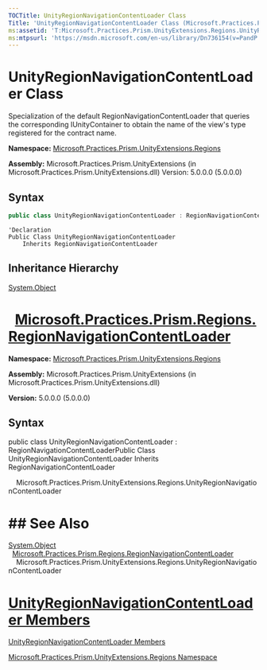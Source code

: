 ```yaml
---
TOCTitle: UnityRegionNavigationContentLoader Class
Title: 'UnityRegionNavigationContentLoader Class (Microsoft.Practices.Prism.UnityExtensions.Regions)'
ms:assetid: 'T:Microsoft.Practices.Prism.UnityExtensions.Regions.UnityRegionNavigationContentLoader'
ms:mtpsurl: 'https://msdn.microsoft.com/en-us/library/Dn736154(v=PandP.50)'
---
```


# UnityRegionNavigationContentLoader Class

Specialization of the default RegionNavigationContentLoader that queries the corresponding IUnityContainer to obtain the name of the view's type registered for the contract name.


**Namespace:** [Microsoft.Practices.Prism.UnityExtensions.Regions](https://msdn.microsoft.com/en-us/library/microsoft.practices.prism.unityextensions.regions(v=pandp.50))

**Assembly:** Microsoft.Practices.Prism.UnityExtensions (in Microsoft.Practices.Prism.UnityExtensions.dll) Version: 5.0.0.0 (5.0.0.0)

## Syntax
```c#
public class UnityRegionNavigationContentLoader : RegionNavigationContentLoader

```
```VB
'Declaration
Public Class UnityRegionNavigationContentLoader
	Inherits RegionNavigationContentLoader
```

## Inheritance Hierarchy

[System.Object](http://msdn2.microsoft.com/en-us/library/e5kfa45b)

#   [Microsoft.Practices.Prism.Regions.RegionNavigationContentLoader](https://msdn.microsoft.com/en-us/library/microsoft.practices.prism.regions.regionnavigationcontentloader(v=pandp.50))
**Namespace:** [Microsoft.Practices.Prism.UnityExtensions.Regions](https://msdn.microsoft.com/library/microsoft.practices.prism.unityextensions.regions)
**Assembly:** Microsoft.Practices.Prism.UnityExtensions (in Microsoft.Practices.Prism.UnityExtensions.dll)

**Version:** 5.0.0.0 (5.0.0.0)

## Syntax

public class UnityRegionNavigationContentLoader : RegionNavigationContentLoaderPublic Class UnityRegionNavigationContentLoader Inherits RegionNavigationContentLoader

    Microsoft.Practices.Prism.UnityExtensions.Regions.UnityRegionNavigationContentLoader

# ## See Also
<span id="familyToggle"></span>[System.Object](http://msdn.microsoft.com/en-us/library/e5kfa45b)
  [Microsoft.Practices.Prism.Regions.RegionNavigationContentLoader](https://msdn.microsoft.com/library/microsoft.practices.prism.regions.regionnavigationcontentloader)
    Microsoft.Practices.Prism.UnityExtensions.Regions.UnityRegionNavigationContentLoader


# [UnityRegionNavigationContentLoader Members](https://msdn.microsoft.com/en-us/library/microsoft.practices.prism.unityextensions.regions.unityregionnavigationcontentloader_members(v=pandp.50))

[UnityRegionNavigationContentLoader Members](https://msdn.microsoft.com/allmembers.t:microsoft.practices.prism.unityextensions.regions.unityregionnavigationcontentloader)

[Microsoft.Practices.Prism.UnityExtensions.Regions Namespace](https://msdn.microsoft.com/en-us/library/microsoft.practices.prism.unityextensions.regions(v=pandp.50))
